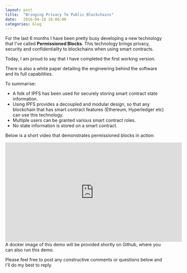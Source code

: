 ```yaml
---
layout: post
title:  "Bringing Privacy To Public Blockchains"
date:   2016-04-18 18:00:00
categories: blog
---
```


For the last 6 months I have been pretty busy developing a new technology that I've called <b>Permissioned Blocks</b>. This technology brings 
privacy, security and confidentiality to blockchains when using smart contracts.

Today, I am  proud to say that I have completed the first working version.

There is also a white paper detailing the engineering behind the software and its full capabilities.

To summarise:

- A folk of IPFS has been used for securely storing smart contract state information.
- Using IPFS provides a decoupled and modular design, so that any blockchain that has smart contract features (Ethereum, Hyperledger etc) can use this technology.
- Multiple users can be granted various smart contract roles.
- No state information is stored on a smart contract. 

Below is a short video that demonstrates permissioned blocks in action:

<iframe width="560" height="315" src="https://www.youtube.com/embed/Zt9DIopmzbA" frameborder="0" allowfullscreen></iframe>

<br>
A docker image of this demo will be provided shortly on Github, where you can also run this demo.


Please feel free to post any constructive comments or questions below and I'll do my best to reply.



